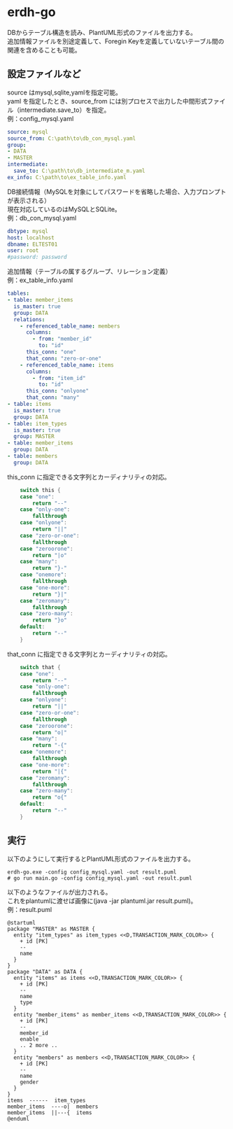 # erdh-go

DBからテーブル構造を読み、PlantUML形式のファイルを出力する。  
追加情報ファイルを別途定義して、Foregin Keyを定義していないテーブル間の関連を含めることも可能。

## 設定ファイルなど
source はmysql,sqlite,yamlを指定可能。  
yaml を指定したとき、source_from には別プロセスで出力した中間形式ファイル（intermediate.save_to）を指定。  
例：config_mysql.yaml
```config_mysql.yaml
source: mysql
source_from: C:\path\to\db_con_mysql.yaml
group:
- DATA
- MASTER
intermediate:
  save_to: C:\path\to\db_intermediate_m.yaml
ex_info: C:\path\to\ex_table_info.yaml
```


DB接続情報（MySQLを対象にしてパスワードを省略した場合、入力プロンプトが表示される）  
現在対応しているのはMySQLとSQLite。  
例：db_con_mysql.yaml
```db_con_mysql.yaml
dbtype: mysql
host: localhost
dbname: ELTEST01
user: root
#password: password
```


追加情報（テーブルの属するグループ、リレーション定義）  
例：ex_table_info.yaml
```ex_table_info.yaml
tables:
- table: member_items
  is_master: true
  group: DATA
  relations:
    - referenced_table_name: members
      columns:
        - from: "member_id"
          to: "id"
      this_conn: "one"
      that_conn: "zero-or-one"
    - referenced_table_name: items
      columns:
        - from: "item_id"
          to: "id"
      this_conn: "onlyone"
      that_conn: "many"
- table: items
  is_master: true
  group: DATA
- table: item_types
  is_master: true
  group: MASTER
- table: member_items
  group: DATA
- table: members
  group: DATA
```

this_conn に指定できる文字列とカーディナリティの対応。
```go
	switch this {
	case "one":
		return "--"
	case "only-one":
		fallthrough
	case "onlyone":
		return "||"
	case "zero-or-one":
		fallthrough
	case "zeroorone":
		return "|o"
	case "many":
		return "}-"
	case "onemore":
		fallthrough
	case "one-more":
		return "}|"
	case "zeromany":
		fallthrough
	case "zero-many":
		return "}o"
	default:
		return "--"
	}
```

that_conn に指定できる文字列とカーディナリティの対応。
```go
	switch that {
	case "one":
		return "--"
	case "only-one":
		fallthrough
	case "onlyone":
		return "||"
	case "zero-or-one":
		fallthrough
	case "zeroorone":
		return "o|"
	case "many":
		return "-{"
	case "onemore":
		fallthrough
	case "one-more":
		return "|{"
	case "zeromany":
		fallthrough
	case "zero-many":
		return "o{"
	default:
		return "--"
	}
```

## 実行

以下のようにして実行するとPlantUML形式のファイルを出力する。
```
erdh-go.exe -config config_mysql.yaml -out result.puml
# go run main.go -config config_mysql.yaml -out result.puml
```


以下のようなファイルが出力される。  
これをplantumlに渡せば画像に(java -jar plantuml.jar result.puml)。  
例：result.puml
```uml
@startuml
package "MASTER" as MASTER {
  entity "item_types" as item_types <<D,TRANSACTION_MARK_COLOR>> {
    + id [PK]
    --
    name
  }
}
package "DATA" as DATA {
  entity "items" as items <<D,TRANSACTION_MARK_COLOR>> {
    + id [PK]
    --
    name
    type
  }
  entity "member_items" as member_items <<D,TRANSACTION_MARK_COLOR>> {
    + id [PK]
    --
    member_id
    enable
    .. 2 more ..
  }
  entity "members" as members <<D,TRANSACTION_MARK_COLOR>> {
    + id [PK]
    --
    name
    gender
  }
}
items  ------  item_types
member_items  ----o|  members
member_items  ||---{  items
@enduml
```
